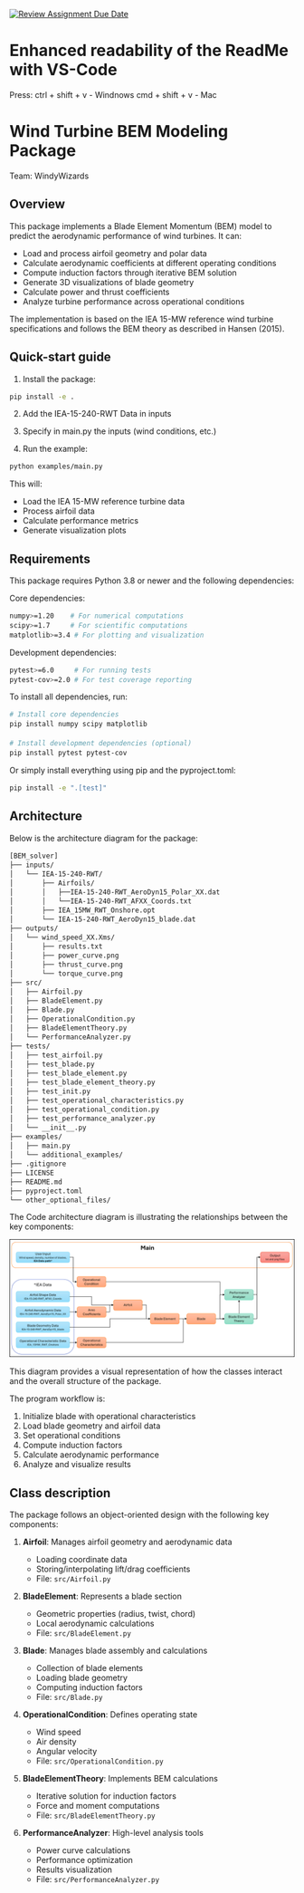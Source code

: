[![Review Assignment Due Date](https://classroom.github.com/assets/deadline-readme-button-22041afd0340ce965d47ae6ef1cefeee28c7c493a6346c4f15d667ab976d596c.svg)](https://classroom.github.com/a/zjSXGKeR)


# Enhanced readability of the ReadMe with VS-Code

Press: ctrl + shift + v - Windnows
       cmd + shift + v  - Mac

# Wind Turbine BEM Modeling Package

Team: WindyWizards

## Overview

This package implements a Blade Element Momentum (BEM) model to predict the aerodynamic performance of wind turbines. It can:

- Load and process airfoil geometry and polar data
- Calculate aerodynamic coefficients at different operating conditions
- Compute induction factors through iterative BEM solution
- Generate 3D visualizations of blade geometry
- Calculate power and thrust coefficients
- Analyze turbine performance across operational conditions

The implementation is based on the IEA 15-MW reference wind turbine specifications and follows the BEM theory as described in Hansen (2015).

## Quick-start guide

1. Install the package:
```bash
pip install -e .
```

2. Add the IEA-15-240-RWT Data in inputs 

3. Specify in main.py the inputs (wind conditions, etc.)

4. Run the example:
```bash
python examples/main.py
```

This will:
- Load the IEA 15-MW reference turbine data
- Process airfoil data
- Calculate performance metrics
- Generate visualization plots

## Requirements 

This package requires Python 3.8 or newer and the following dependencies:

Core dependencies:
```bash
numpy>=1.20    # For numerical computations
scipy>=1.7     # For scientific computations
matplotlib>=3.4 # For plotting and visualization
```

Development dependencies:
```bash
pytest>=6.0     # For running tests
pytest-cov>=2.0 # For test coverage reporting
```

To install all dependencies, run:
```bash
# Install core dependencies
pip install numpy scipy matplotlib

# Install development dependencies (optional)
pip install pytest pytest-cov
```

Or simply install everything using pip and the pyproject.toml:
```bash
pip install -e ".[test]"
```

## Architecture

Below is the architecture diagram for the package: 


   ```
   [BEM_solver]
   ├── inputs/
   │   └── IEA-15-240-RWT/
   │       ├── Airfoils/
   │       │   ├──IEA-15-240-RWT_AeroDyn15_Polar_XX.dat
   │       │   └──IEA-15-240-RWT_AFXX_Coords.txt
   │       ├── IEA_15MW_RWT_Onshore.opt
   │       └── IEA-15-240-RWT_AeroDyn15_blade.dat
   ├── outputs/
   │   └── wind_speed_XX.Xms/
   │       ├── results.txt
   │       ├── power_curve.png
   │       ├── thrust_curve.png
   │       └── torque_curve.png
   ├── src/
   │   ├── Airfoil.py
   │   ├── BladeElement.py
   │   ├── Blade.py
   │   ├── OperationalCondition.py
   │   ├── BladeElementTheory.py
   │   └── PerformanceAnalyzer.py
   ├── tests/
   │   ├── test_airfoil.py
   │   ├── test_blade.py
   │   ├── test_blade_element.py
   │   ├── test_blade_element_theory.py
   │   ├── test_init.py
   │   ├── test_operational_characteristics.py
   │   ├── test_operational_condition.py
   │   ├── test_performance_analyzer.py
   │   └── __init__.py
   ├── examples/
   │   ├── main.py
   │   └── additional_examples/
   ├── .gitignore
   ├── LICENSE
   ├── README.md
   ├── pyproject.toml
   └── other_optional_files/
   ```
   
The Code architecture diagram is illustrating the relationships between the key components:

![Architecture Diagram](Architecture_Diagram.png)

This diagram provides a visual representation of how the classes interact and the overall structure of the package.

The program workflow is:
1. Initialize blade with operational characteristics
2. Load blade geometry and airfoil data
3. Set operational conditions
4. Compute induction factors
5. Calculate aerodynamic performance
6. Analyze and visualize results


## Class description

The package follows an object-oriented design with the following key components:

1. **Airfoil**: Manages airfoil geometry and aerodynamic data
   - Loading coordinate data
   - Storing/interpolating lift/drag coefficients
   - File: `src/Airfoil.py`

2. **BladeElement**: Represents a blade section
   - Geometric properties (radius, twist, chord)
   - Local aerodynamic calculations
   - File: `src/BladeElement.py`

3. **Blade**: Manages blade assembly and calculations
   - Collection of blade elements
   - Loading blade geometry
   - Computing induction factors
   - File: `src/Blade.py`

4. **OperationalCondition**: Defines operating state
   - Wind speed
   - Air density
   - Angular velocity
   - File: `src/OperationalCondition.py`

5. **BladeElementTheory**: Implements BEM calculations
   - Iterative solution for induction factors
   - Force and moment computations
   - File: `src/BladeElementTheory.py`

6. **PerformanceAnalyzer**: High-level analysis tools
   - Power curve calculations
   - Performance optimization
   - Results visualization
   - File: `src/PerformanceAnalyzer.py`


